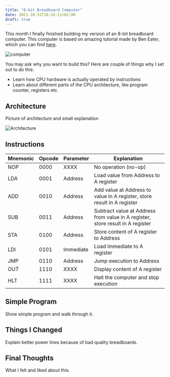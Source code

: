 ```yaml
---
title: "8-bit Breadboard Computer"
date: 2021-10-31T10:24:11+02:00
draft: true
---
```


This month I finally finished building my version of an 8-bit breadboard computer.
 This computer is based on amazing tutorial made by Ben Eater,
which you can find [here](https://eater.net/8bit/).

![computer](/cpu/computer.jpg)

You may ask why you want to build this? Here are couple of things why I set out
to do this:

* Learn how CPU hardware is actually operated by instructions
* Learn about different parts of the CPU architecture, like program counter,
    registers etc.

## Architecture

Picture of architecture and small explanation

![Architecture](/cpu/architecture.png)


## Instructions

| Mnemonic | Opcode | Parameter | Explanation                                                                    |
|----------|--------|-----------|--------------------------------------------------------------------------------|
| NOP      | 0000   | XXXX      | No operation (no-op)                                                           |
| LDA      | 0001   | Address   | Load value from Address to A register                                          |
| ADD      | 0010   | Address   | Add value at Address to value in A register, store result in A register        |
| SUB      | 0011   | Address   | Subtract value at Address from value in A register, store result in A register |
| STA      | 0100   | Address   | Store content of A register to Address                                         |
| LDI      | 0101   | Immediate | Load Immediate to A register                                                   |
| JMP      | 0110   | Address   | Jump execution to Address                                                      |
| OUT      | 1110   | XXXX      | Display content of A register                                                  |
| HLT      | 1111   | XXXX      | Halt the computer and stop execution                                           |

## Simple Program

Show simple program and walk through it.

## Things I Changed

Explain better power lines because of bad quality breadboards.

## Final Thoughts

What I felt and liked about this.
